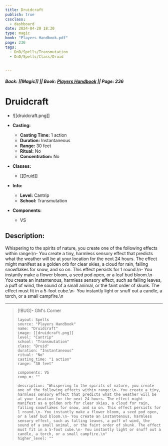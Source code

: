 ```yaml
---
title: Druidcraft
publish: true
cssclass:
  - dashboard
date: 2024-04-20 18:30
type: magic
book: "Players Handbook.pdf"
page: 236
tags:
  - DnD/Spells/Transmutation
  - DnD/Spells/Class/Druid


---
```


##### Back: [[Magic]] || Book: [Players Handbook](https://drive.google.com/drive/folders/1O5bhpYizcIT5xxAoLOuzCRht_PVS7VSG?usp=sharing) || Page: 236

# Druidcraft
- ![[druidcraft.png]]
- **Casting:**
    - **Casting Time:** 1 action
    - **Duration:** Instantaneous
    - **Range:** 30 feet
    - **Ritual:** No
    - **Concentration:** No
- **Classes:**
    - [[Druid]]

- **Info:**
    - **Level:** Cantrip
    - **School:** Transmutation
- **Components:**
    - VS


## Description:
Whispering to the spirits of nature, you create one of the following effects within range:\n- You create a tiny, harmless sensory effect that predicts what the weather will be at your location for the next 24 hours. The effect might manifest as a golden orb for clear skies, a cloud for rain, falling snowflakes for snow, and so on. This effect persists for 1 round.\n- You instantly make a flower bloom, a seed pod open, or a leaf bud bloom.\n- You create an instantenous, harmless sensory effect, such as falling leaves, a puff of wind, the sound of a small animal, or the faint order of skunk. The effect must fit in a 5-foot cube.\n- You instantly light or snuff out a candle, a torch, or a small campfire.\n



---

> [!BUG]- GM's Corner
>
> ```statblock
> layout: Spells
> source: "Players Handbook"
> name: "Druidcraft"
> image: [[druidcraft.png]]
> level: "Cantrip"
> school: "Transmutation"
> class: "Druid"
> duration: "Instantaneous"
> ritual: "No"
> casting_time: "1 action"
> range: "30 feet"
>
> components: VS
> comp_m: ""
>
> description: "Whispering to the spirits of nature, you create one of the following effects within range:\n- You create a tiny, harmless sensory effect that predicts what the weather will be at your location for the next 24 hours. The effect might manifest as a golden orb for clear skies, a cloud for rain, falling snowflakes for snow, and so on. This effect persists for 1 round.\n- You instantly make a flower bloom, a seed pod open, or a leaf bud bloom.\n- You create an instantenous, harmless sensory effect, such as falling leaves, a puff of wind, the sound of a small animal, or the faint order of skunk. The effect must fit in a 5-foot cube.\n- You instantly light or snuff out a candle, a torch, or a small campfire.\n"
> higher_level: ""
> ```
